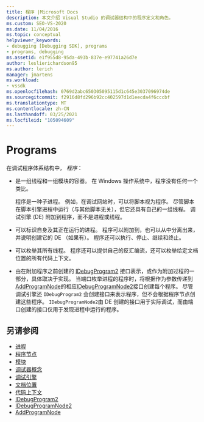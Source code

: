 ```yaml
---
title: 程序 |Microsoft Docs
description: 本文介绍 Visual Studio 的调试器结构中的程序定义和角色。
ms.custom: SEO-VS-2020
ms.date: 11/04/2016
ms.topic: conceptual
helpviewer_keywords:
- debugging [Debugging SDK], programs
- programs, debugging
ms.assetid: e1f955d8-95da-493b-837e-e97741a26d7e
author: leslierichardson95
ms.author: lerich
manager: jmartens
ms.workload:
- vssdk
ms.openlocfilehash: 0769d2abc650305095115d1c645e3037096974de
ms.sourcegitcommit: f2916d8fd296b92cc402597d1d1eecda4f6cccbf
ms.translationtype: MT
ms.contentlocale: zh-CN
ms.lasthandoff: 03/25/2021
ms.locfileid: "105094609"
---
```

# <a name="programs"></a>Programs
在调试程序体系结构中， *程序*：

- 是一组线程和一组模块的容器。 在 Windows 操作系统中，程序没有任何一个类比。

     程序是一种子进程。 例如，在调试网站时，可以将脚本视为程序。 尽管脚本在脚本引擎进程中运行（与其他脚本无关），但它还具有自己的一组线程。 调试引擎 (DE) 附加到程序，而不是进程或线程。

- 可以标识自身及其正在运行的进程。 程序可以附加到，也可以从中分离出来，并说明创建它的 DE （如果有）。 程序还可以执行、停止、继续和终止。

- 可以枚举其所有线程。 程序还可以提供自己的反汇编流，还可以枚举给定文档位置的所有代码上下文。

- 由在附加程序之前创建的 [IDebugProgram2](../../extensibility/debugger/reference/idebugprogram2.md) 接口表示，或作为附加过程的一部分，具体取决于实现。 当端口枚举进程的程序时，将根据作为参数传递到[AddProgramNode](../../extensibility/debugger/reference/idebugportnotify2-addprogramnode.md)的相应[IDebugProgramNode2](../../extensibility/debugger/reference/idebugprogramnode2.md)接口创建每个程序。 尽管调试引擎还 `IDebugProgram2` 会创建接口来表示程序，但不会根据程序节点创建这些程序。 `IDebugProgramNode2`由 DE 创建的接口用于实际调试，而由端口创建的接口仅用于发现进程中运行的程序。

## <a name="see-also"></a>另请参阅
- [进程](../../extensibility/debugger/processes.md)
- [程序节点](../../extensibility/debugger/program-nodes.md)
- [模块](../../extensibility/debugger/modules.md)
- [调试器概念](../../extensibility/debugger/debugger-concepts.md)
- [调试引擎](../../extensibility/debugger/debug-engine.md)
- [文档位置](../../extensibility/debugger/document-position.md)
- [代码上下文](../../extensibility/debugger/code-context.md)
- [IDebugProgram2](../../extensibility/debugger/reference/idebugprogram2.md)
- [IDebugProgramNode2](../../extensibility/debugger/reference/idebugprogramnode2.md)
- [AddProgramNode](../../extensibility/debugger/reference/idebugportnotify2-addprogramnode.md)
